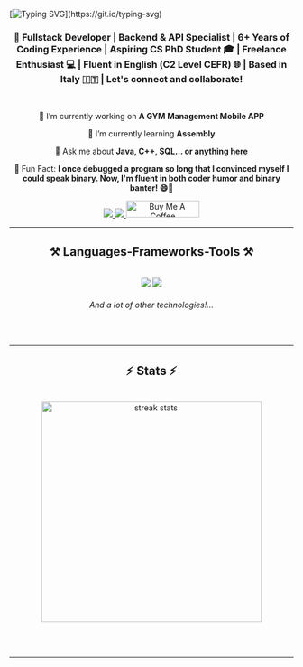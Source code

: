 [![Typing SVG](https://readme-typing-svg.herokuapp.com?font=Montserrat&weight=600&size=35&pause=1000&color=8280F7&center=true&vCenter=true&random=false&width=1000&height=90&lines=Hi%2C+It's+Simone+C.++%F0%9F%91%8B%F0%9F%8F%BB;A+Full+Stack+Developer!)](https://git.io/typing-svg)



<h3 align="center">
🚀 Fullstack Developer | Backend & API Specialist | 6+ Years of Coding Experience | Aspiring CS PhD Student 🎓 | Freelance Enthusiast 💻 | Fluent in English (C2 Level CEFR) 🌐
  | Based in Italy 🇮🇹 | Let's connect and collaborate! </h3>

<br/>

<div align="center">
 
 🔭 I’m currently working on **A GYM Management Mobile APP**
 
 🌱 I’m currently learning **Assembly**

💬 Ask me about **Java, C++, SQL... or anything [here](https://github.com/SimoneCafiso/SimoneCafiso/issues)**

🎉 Fun Fact: **I once debugged a program so long that I convinced myself I could speak binary. Now, I'm fluent in both coder humor and binary banter! 😄👾** 

 </div>

 <div align="center"> 
  <a href="mailto:simone@cafisodevs.engineer">
    <img src="https://img.shields.io/badge/Gmail-333333?style=for-the-badge&logo=gmail&logoColor=red" />
  </a>
  <a href="https://linkedin.com/in/SimoneCafiso" target="_blank">
    <img src="https://img.shields.io/badge/LinkedIn-0077B5?style=for-the-badge&logo=linkedin&logoColor=white" target="_blank" />
  </a>
<a href="https://www.buymeacoffee.com/smn.us" target="_blank"><img src="https://cdn.buymeacoffee.com/buttons/v2/default-violet.png" alt="Buy Me A Coffee" style="height: 30px !important;width: 130px !important;" ></a>

</div>
 <hr/>
 
<h2 align="center">⚒️ Languages-Frameworks-Tools ⚒️</h2>
<br/>
<div align="center">
    <img src="https://skillicons.dev/icons?i=react,bootstrap,flutter,dart,qt,jquery,react,html,css,vscode,github,figma,tailwind,git,r" />
    <img src="https://skillicons.dev/icons?i=nodejs,python,javascript,typescript,express,firebase,mongodb,rabbitmq,c,cpp,java,spring,angular,docker,nextjs,mysql,flask,swift" /><br>
    <h6>And a lot of other technologies!...</h6>
</div>

<br/>
<hr/>

<h2 align="center">⚡ Stats ⚡</h2>
<br>

<div align=center>

  <img width=390 src="https://github-readme-stats.vercel.app/api?username=SimoneCafiso&theme=ayu-mirage&show_icons=true" alt="streak stats"/>

</div>

<br/><br/>

<hr/>
